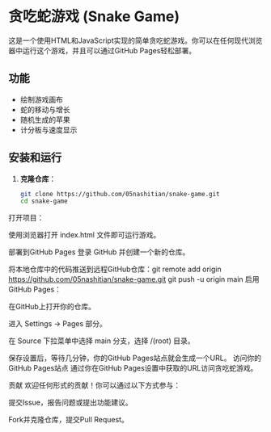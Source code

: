 # 贪吃蛇游戏 (Snake Game)

这是一个使用HTML和JavaScript实现的简单贪吃蛇游戏。你可以在任何现代浏览器中运行这个游戏，并且可以通过GitHub Pages轻松部署。

## 功能
- 绘制游戏画布
- 蛇的移动与增长
- 随机生成的苹果
- 计分板与速度显示

## 安装和运行
1. **克隆仓库**：
   ```sh
   git clone https://github.com/05nashitian/snake-game.git
   cd snake-game
打开项目：

使用浏览器打开 index.html 文件即可运行游戏。

部署到GitHub Pages
登录 GitHub 并创建一个新的仓库。

将本地仓库中的代码推送到远程GitHub仓库：git remote add origin https://github.com/05nashitian/snake-game.git
git push -u origin main
启用GitHub Pages：

在GitHub上打开你的仓库。

进入 Settings -> Pages 部分。

在 Source 下拉菜单中选择 main 分支，选择 /(root) 目录。

保存设置后，等待几分钟，你的GitHub Pages站点就会生成一个URL。
访问你的GitHub Pages站点
通过你在GitHub Pages设置中获取的URL访问贪吃蛇游戏。

贡献
欢迎任何形式的贡献！你可以通过以下方式参与：

提交Issue，报告问题或提出功能建议。

Fork并克隆仓库，提交Pull Request。